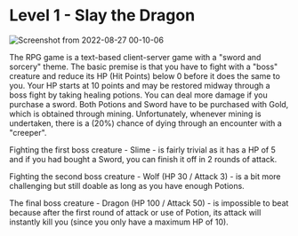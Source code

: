 # Level 1 - Slay the Dragon

![Screenshot from 2022-08-27 00-10-06](https://user-images.githubusercontent.com/82754379/187013226-81ea2d70-dcbb-45e8-afbb-be6d3039315d.png)

The RPG game is a text-based client-server game with a "sword and sorcery" theme.
The basic premise is that you have to fight with a "boss" creature and reduce its HP (Hit Points) below 0 before it does the same to you.
Your HP starts at 10 points and may be restored midway through a boss fight by taking healing potions.
You can deal more damage if you purchase a sword.
Both Potions and Sword have to be purchased with Gold, which is obtained through mining.
Unfortunately, whenever mining is undertaken, there is a (20%) chance of dying through an encounter with a "creeper".

Fighting the first boss creature - Slime - is fairly trivial as it has a HP of 5 and if you had bought a Sword, you can finish it off in 2 rounds of attack.

Fighting the second boss creature - Wolf (HP 30 / Attack 3) - is a bit more challenging but still doable as long as you have enough Potions.

The final boss creature - Dragon (HP 100 / Attack 50) - is impossible to beat because after the first round of attack or use of Potion, its attack will instantly kill you (since you only have a maximum HP of 10).
